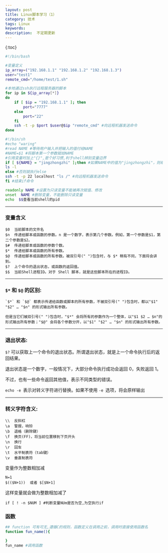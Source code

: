 ```yaml
---
layout: post
title: Linux脚本学习（1）
category: 技术
tags: Linux
keywords: 
description:  不定期更新
---
```


{:toc}

```bash
#!/bin/bash

#变量定义
ip_array=("192.168.1.1" "192.168.1.2" "192.168.1.3")
user="test1"
remote_cmd="/home/test/1.sh"

#本地通过ssh执行远程服务器的脚本
for ip in ${ip_array[*]}
do
	if [ $ip = "192.168.1.1" ]; then
		port="7777"
	else
		port="22"
	fi
	ssh -t -p $port $user@$ip "remote_cmd" #向远程机器发送命令
done

#!/bin/sh
#echo "waring"
#read NAME #等待用户输入并把输入的值付给NAME
#NAME=$1 #将脚本第一个参数赋给NAME
#引用变量时加上"{}",是个好习惯,利于shell辨别变量边界
if [ ${NAME} = "jingzhongzhi" ];then #如果NAME中的值为"jingzhongzhi"，则继续执行if
ls -l
else #否则就执行else
ssh -t -p 22 localhost "ls /" #向远程机器发送命令
fi #结束if命令

readonly NAME #设置为只读变量不能被再次赋值、修改
unset  NAME #删除变量，不能删除只读变量
echo  $$查看当前shell的pid

```

---

### 变量含义

	$0	当前脚本的文件名
	$n	传递给脚本或函数的参数。n 是一个数字，表示第几个参数。例如，第一个参数是$1，第二个参数是$2。
	$#	传递给脚本或函数的参数个数。
	$*	传递给脚本或函数的所有参数。
	$@	传递给脚本或函数的所有参数。被双引号(" ")包含时，与 $* 稍有不同，下面将会讲到。
	$?	上个命令的退出状态，或函数的返回值。
	$$	当前Shell进程ID。对于 Shell 脚本，就是这些脚本所在的进程ID。


---


### `$*` 和 `$@` 的区别:

	`$*` 和 `$@` 都表示传递给函数或脚本的所有参数，不被双引号(" ")包含时，都以"$1" "$2" … "$n" 的形式输出所有参数。

	但是当它们被双引号(" ")包含时，"$*" 会将所有的参数作为一个整体，以"$1 $2 … $n"的形式输出所有参数；"$@" 会将各个参数分开，以"$1" "$2" … "$n" 的形式输出所有参数。

---


### 退出状态:



`$?` 可以获取上一个命令的退出状态。所谓退出状态，就是上一个命令执行后的返回结果。

退出状态是一个数字，一般情况下，大部分命令执行成功会返回 0，失败返回 1。

不过，也有一些命令返回其他值，表示不同类型的错误。


`echo -e `表示对转义字符进行替换。如果不使用 `-e `选项，将会原样输出

---


### 转义字符含义:

	\\	反斜杠
	\a	警报，响铃
	\b	退格（删除键）
	\f	换页(FF)，将当前位置移到下页开头
	\n	换行
	\r	回车
	\t	水平制表符（tab键） 
	\v	垂直制表符

变量作为整数相加减

	N=1
	$(($N+1))  或者 $[$N+1]

这样变量就会做为整数相加减了

`if [ ! -n $NUM ] #判断变量NUm是否为空,为空执行if`


### 函数

```bash
## function 可有可无,遵循C的规则，函数定义在调用之前，调用时直接使用函数名
function fun_name(){

}
fun_name #调用函数
```


